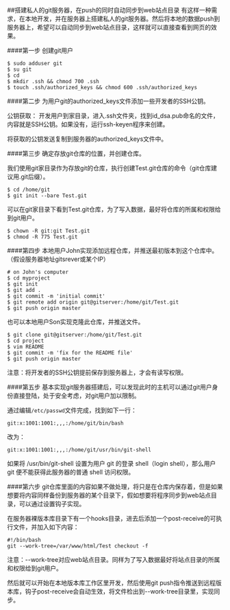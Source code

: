 ##搭建私人的git服务器，在push的同时自动同步到web站点目录
有这样一种需求，在本地开发，并在服务器上搭建私人的git服务器。然后将本地的数据push到服务器上，希望可以自动同步到web站点目录，这样就可以直接查看到网页的效果。

####第一步 创建git用户

```
$ sudo adduser git
$ su git
$ cd
$ mkdir .ssh && chmod 700 .ssh
$ touch .ssh/authorized_keys && chmod 600 .ssh/authorized_keys
```

####第二步 为用户git的authorized_keys文件添加一些开发者的SSH公钥。

公钥获取： 开发用户到家目录，进入.ssh文件夹，找到id_dsa.pub命名的文件，内容就是SSH公钥。如果没有，运行ssh-keyen程序来创建。

将获取的公钥发送复制到服务器的authorized_keys文件中。  

####第三步 确定存放git仓库的位置，并创建仓库。

我们使用git家目录作为存放git的仓库，执行创建Test.git仓库的命令（git仓库建议用.git后缀）。

```
$ cd /home/git
$ git init --bare Test.git
```

可以在git家目录下看到Test.git仓库，为了写入数据，最好将仓库的所属和权限给到git用户。

```
$ chown -R git:git Test.git
$ chmod -R 775 Test.git
```

####第四步 本地用户John实现添加远程仓库，并推送最初版本到这个仓库中。（假设服务器地址gitsrever或某个IP）

```
# on John's computer
$ cd myproject
$ git init
$ git add .
$ git commit -m 'initial commit'
$ git remote add origin git@gitserver:/home/git/Test.git
$ git push origin master
```

也可以本地用户Son实现克隆此仓库，并推送文件。

```
$ git clone git@gitserver:/home/git/Test.git
$ cd project
$ vim README
$ git commit -m 'fix for the README file'
$ git push origin master
```

注意：将开发者的SSH公钥提前保存到服务器上，才会有读写权限。

####第五步 基本实现git服务器搭建后，可以发现此时的主机可以通过git用户身份直接登陆，处于安全考虑，对git用户加以限制。

通过编辑`/etc/passwd`文件完成，找到如下一行：

```
git:x:1001:1001:,,,:/home/git/bin/bash
```

改为：

```
git:x:1001:1001:,,,:/home/git/usr/bin/git-shell
```

如果将 /usr/bin/git-shell 设置为用户 git 的登录 shell（login shell），那么用户 git 便不能获得此服务器的普通 shell 访问权限。  

####第六步 git仓库里面的内容如果不做处理，将只是在仓库内保存着，但是如果想要将内容同样备份到服务器的某个目录下，假如想要将程序同步到web站点目录，可以通过设置钩子实现。

在服务器裸版本库目录下有一个hooks目录，进去后添加一个post-receive的可执行文件，并加入如下内容：

```
#!/bin/bash
git --work-tree=/var/www/html/Test checkout -f
```

注意：--work-tree对应web站点目录。同样为了写入数据最好将站点目录的所属和权限给到git用户。

然后就可以开始在本地版本库工作区里开发，然后使用git push指令推送到远程版本库，钩子post-receive会自动生效，将文件检出到--work-tree目录里，实现同步。
